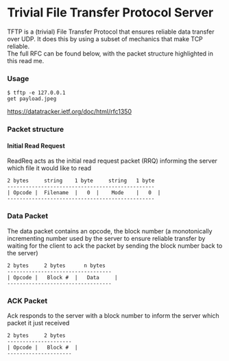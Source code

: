 # Trivial File Transfer Protocol Server

TFTP is a (trivial) File Transfer Protocol that ensures reliable data transfer over UDP. It does this by using a subset of mechanics that make TCP reliable.  
The full RFC can be found below, with the packet structure highlighted in this read me.

### Usage

```shell
$ tftp -e 127.0.0.1
get payload.jpeg
```

https://datatracker.ietf.org/doc/html/rfc1350

### Packet structure

#### Initial Read Request

ReadReq acts as the initial read request packet (RRQ) informing the server which file it would like to read
```
2 bytes     string    1 byte     string   1 byte
------------------------------------------------
| Opcode |  Filename  |   0  |    Mode    |   0  |
------------------------------------------------
```

### Data Packet

The data packet contains an opcode, the block number (a monotonically incrementing number used by the server to ensure reliable transfer by waiting for the client to ack the packet by sending the block number back to the server)

```
2 bytes     2 bytes      n bytes
----------------------------------
| Opcode |   Block #  |   Data     |
----------------------------------
```

### ACK Packet

 Ack responds to the server with a block number to inform the server which packet it just received
```
2 bytes     2 bytes
---------------------
| Opcode |   Block #  |
---------------------
```